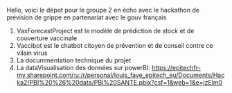 Hello, voici le dépot pour le groupe 2 en écho avec le hackathon de prévision de grippe en partenariat avec le gouv français

1. VaxForecastProject est le modèle de prédiction de stock et de couverture vaccinale
2. Vaccibot est le chatbot citoyen de prévention et de conseil contre ce vilain virus
3. La docummentation technique du projet
4. La dataVisualisation des données sur powerBI: https://epitechfr-my.sharepoint.com/:u:/r/personal/louis_faye_epitech_eu/Documents/Hacka2/PBI%20%26%20data/PBI%20SANTE.pbix?csf=1&web=1&e=jzElm0
